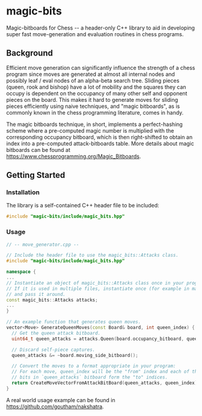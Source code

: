 magic-bits
==========

Magic-bitboards for Chess -- a header-only C++ library to aid in developing super fast move-generation and evaluation routines in chess programs.

## Background

Efficient move generation can significantly influence the strength of a chess program since moves are generated at almost all internal nodes and possibly leaf / eval nodes of an alpha-beta search tree. Sliding pieces (queen, rook and bishop) have a lot of mobility and the squares they can occupy is dependent on the occupancy of many other self and opponent pieces on the board. This makes it hard to generate moves for sliding pieces efficiently using naive techniques, and "magic bitboards", as is commonly known in the chess programming literature, comes in handy.

The magic bitboards technique, in short, implements a perfect-hashing scheme where a pre-computed magic number is multiplied with the corresponding occupancy bitboard, which is then right-shifted to obtain an index into a pre-computed attack-bitboards table. More details about magic bitboards can be found at https://www.chessprogramming.org/Magic_Bitboards.

## Getting Started

### Installation

The library is a self-contained C++ header file to be included:

```cpp
#include "magic-bits/include/magic_bits.hpp"
```

### Usage

```cpp
// -- move_generator.cpp --

// Include the header file to use the magic_bits::Attacks class.
#include "magic-bits/include/magic_bits.hpp"

namespace {
...
// Instantiate an object of magic_bits::Attacks class once in your program.
// If it is used in multiple files, instantiate once (for example in main())
// and pass it around.
const magic_bits::Attacks attacks;
...
}

// An example function that generates queen moves.
vector<Move> GenerateQueenMoves(const Board& board, int queen_index) {
  // Get the queen attack bitboard.
  uint64_t queen_attacks = attacks.Queen(board.occupancy_bitboard, queen_index);

  // Discard self-piece captures.
  queen_attacks &= ~board.moving_side_bitboard();

  // Convert the moves to a format appropriate in your program:
  // For each move, queen_index will be the "from" index and each of the set
  // bits in `queen_attacks` bitboard form the "to" indices.
  return CreateMoveVectorFromAttackBitBoard(queen_attacks, queen_index);
}
```

A real world usage example can be found in https://github.com/goutham/nakshatra.
